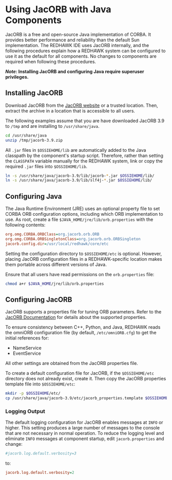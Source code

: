 # Using JacORB with Java Components

JacORB is a free and open-source Java implementation of CORBA.
It provides better performance and reliability than the default Sun implementation.
The REDHAWK IDE uses JacORB internally, and the following procedures explain how a REDHAWK system can be configured to use it as the default for all components.
No changes to components are required when following these procedures.

**_Note_: Installing JacORB and configuring Java require superuser privileges.**

## Installing JacORB

Download JacORB from the [JacORB website](https://www.jacorb.org) or a trusted location.
Then, extract the archive in a location that is accessible to all users.

The following examples assume that you are have downloaded JacORB 3.9 to `/tmp` and are installing to `/usr/share/java`.

```sh
cd /usr/share/java
unzip /tmp/jacorb-3.9.zip
```

All `.jar` files in `$OSSIEHOME/lib` are automatically added to the Java classpath by the component's startup script. Therefore, rather than setting the `CLASSPATH` variable manually for the REDHAWK system, link or copy the required `.jar` files into `$OSSIEHOME/lib`.

```sh
ln -s /usr/share/java/jacorb-3.9/lib/jacorb-*.jar $OSSIEHOME/lib/
ln -s /usr/share/java/jacorb-3.9/lib/slf4j-*.jar $OSSIEHOME/lib/
```

## Configuring Java

The Java Runtime Environment (JRE) uses an optional property file to set CORBA ORB configuration options, including which ORB implementation to use.
As root, create a file `$JAVA_HOME/jre/lib/orb.properties` with the following contents:

```ini
org.omg.CORBA.ORBClass=org.jacorb.orb.ORB
org.omg.CORBA.ORBSingletonClass=org.jacorb.orb.ORBSingleton
jacorb.config.dir=/usr/local/redhawk/core/etc
```

Setting the configuration directory to `$OSSIEHOME/etc` is optional.
However, placing JacORB configuration files in a REDHAWK-specific location makes them portable across different versions of Java.

Ensure that all users have read permissions on the `orb.properties` file:

```sh
chmod a+r $JAVA_HOME/jre/lib/orb.properties
```

## Configuring JacORB

JacORB supports a properties file for tuning ORB parameters.
Refer to the [JacORB Documentation](https://www.jacorb.org/documentation.html) for details about the supported properties.

To ensure consistency between C++, Python, and Java, REDHAWK reads the omniORB configuration file (by default, `/etc/omniORB.cfg`) to get the initial references for:

* NameService
* EventService

All other settings are obtained from the JacORB properties file.

To create a default configuration file for JacORB, if the `$OSSIEHOME/etc` directory does not already exist, create it. Then copy the JacORB properties template file into `$OSSIEHOME/etc`:

```sh
mkdir -p $OSSIEHOME/etc/
cp /usr/share/java/jacorb-3.9/etc/jacorb_properties.template $OSSIEHOME/etc/jacorb.properties
```

### Logging Output

The default logging configuration for JacORB enables messages at `INFO` or higher.
This setting produces a large number of messages to the console that are not necessary in normal operation.
To reduce the logging level and eliminate `INFO` messages at component startup, edit `jacorb.properties` and change:

```ini
#jacorb.log.default.verbosity=3
```

to:

```ini
jacorb.log.default.verbosity=2
```
